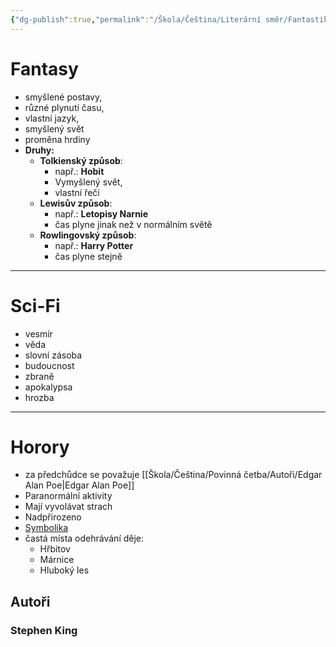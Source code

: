 ```yaml
---
{"dg-publish":true,"permalink":"/Škola/Čeština/Literární směr/Fantastika/","created":"2024-03-21T10:59:17.887+01:00","updated":"2024-03-21T11:04:13.465+01:00"}
---
```


# Fantasy 
- smyšlené postavy, 
- různé plynutí času, 
- vlastní jazyk, 
- smyšlený svět
- proměna hrdiny
- **Druhy:** 
	- **Tolkienský způsob**: 
		- např.: **Hobit**
		- Vymyšlený svět,
		- vlastní řeči
	- **Lewisův způsob**: 
		- např.: **Letopisy Narnie**
		- čas plyne jinak než v normálním světě
	- **Rowlingovský způsob**:
		- např.: **Harry Potter**
		- čas plyne stejně
___
# Sci-Fi
- vesmír
- věda
- slovní zásoba
- budoucnost
- zbraně
- apokalypsa
- hrozba
___
# Horory
- za předchůdce se považuje [[Škola/Čeština/Povinná četba/Autoři/Edgar Alan Poe\|Edgar Alan Poe]]
- Paranormální aktivity
- Mají vyvolávat strach
- Nadpřirozeno
- [Symbolika](Symbolismus.md)
- častá místa odehrávání děje:
	- Hřbitov
	- Márnice
	- Hluboký les
## Autoři
### Stephen King
